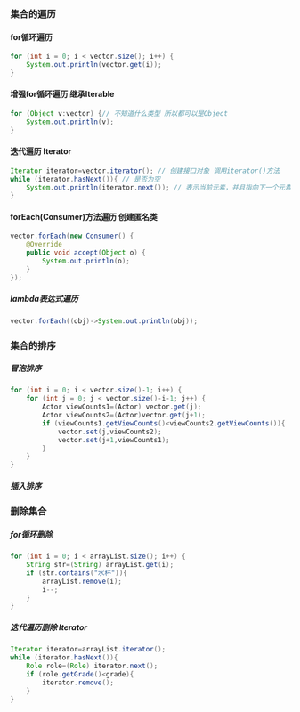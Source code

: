 ### 集合的遍历 
#### for循环遍历
```java
for (int i = 0; i < vector.size(); i++) {
    System.out.println(vector.get(i));
}
```
#### 增强for循环遍历 继承Iterable
```java
for (Object v:vector) {// 不知道什么类型 所以都可以是Object
    System.out.println(v);
}
```
#### 迭代遍历 Iterator
```java
Iterator iterator=vector.iterator(); // 创建接口对象 调用iterator()方法
while (iterator.hasNext()){ // 是否为空
    System.out.println(iterator.next()); // 表示当前元素，并且指向下一个元素
}
```
#### forEach(Consumer)方法遍历 创建匿名类
```java
vector.forEach(new Consumer() {
    @Override
    public void accept(Object o) {
        System.out.println(o);
    }
});
```
##### lambda表达式遍历

```java
vector.forEach((obj)->System.out.println(obj));
```

### 集合的排序

##### 冒泡排序

```java
for (int i = 0; i < vector.size()-1; i++) {
    for (int j = 0; j < vector.size()-i-1; j++) {
        Actor viewCounts1=(Actor) vector.get(j);
        Actor viewCounts2=(Actor)vector.get(j+1);
        if (viewCounts1.getViewCounts()<viewCounts2.getViewCounts()){
            vector.set(j,viewCounts2);
            vector.set(j+1,viewCounts1);
        }
    }
}
```

##### 插入排序

### 删除集合

##### for循环删除

```java
for (int i = 0; i < arrayList.size(); i++) {
    String str=(String) arrayList.get(i);
    if (str.contains("水杯")){
        arrayList.remove(i);
        i--;
    }
}
```

##### 迭代遍历删除 Iterator

```java
Iterator iterator=arrayList.iterator();
while (iterator.hasNext()){
    Role role=(Role) iterator.next();
    if (role.getGrade()<grade){
        iterator.remove();
    }
}
```

